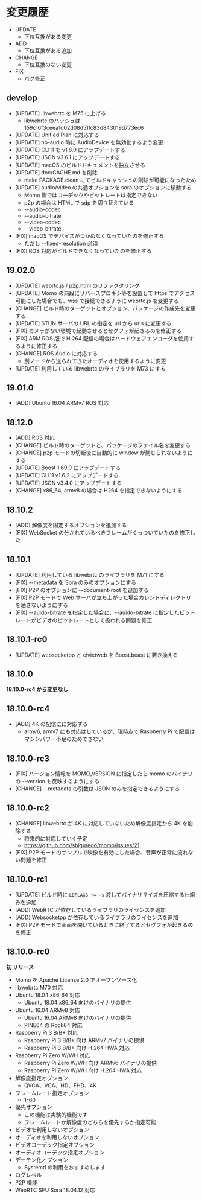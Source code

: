 # 変更履歴

- UPDATE
    - 下位互換がある変更
- ADD
    - 下位互換がある追加
- CHANGE
    - 下位互換のない変更
- FIX
    - バグ修正

## develop

- [UPDATE] libwebrtc を M75 に上げる
    - libwebrtc のハッシュは 159c16f3ceea1d02d08d51fc83d843019d773ec6
- [UPDATE] Unified Plan に対応する
- [UPDATE] no-audio 時に AudioDevice を無効化するよう変更
- [UPDATE] CLI11 を v1.8.0 にアップデートする
- [UPDATE] JSON v3.6.1 にアップデートする
- [UPDATE] macOS のビルドドキュメントを独立させる
- [UPDATE] doc/CACHE.md を削除
    - make PACKAGE.clean にてビルドキャッシュの削除が可能になったため
- [UPDATE] audio/video の共通オプションを sora のオプションに移動する
    - Momo 側ではコーデックやビットレートは指定できない
    - p2p の場合は HTML で sdp を切り替えている
    - --audio-codec
    - --audio-bitrate
    - --video-codec
    - --video-bitrate
- [FIX] macOS でデバイスがつかめなくなっていたのを修正する
    - ただし --fixed-resolution 必須
- [FIX] ROS 対応がビルドできなくなっていたのを修正する

## 19.02.0

- [UPDATE] webrtc.js / p2p.html のリファクタリング
- [UPDATE] Momo の前段にリバースプロキシ等を設置して https でアクセス可能にした場合でも、wss で接続できるように webrtc.js を変更する
- [CHANGE] ビルド時のターゲットとオプション、パッケージの作成先を変更する
- [UPDATE] STUN サーバの URL の指定を url から urls に変更する
- [FIX] カメラがない環境で起動させるとセグフォが起きるのを修正する
- [FIX] ARM ROS 版で H.264 配信の場合はハードウェアエンコーダを使用するように修正する
- [CHANGE] ROS Audio に対応する
    - 別ノードから送られてきたオーディオを使用するように変更
- [UPDATE] 利用している libwebrtc のライブラリを M73 にする

## 19.01.0

- [ADD] Ubuntu 16.04 ARMv7 ROS 対応

## 18.12.0

- [ADD] ROS 対応
- [CHANGE] ビルド時のターゲットと、パッケージのファイル名を変更する
- [CHANGE] p2p モードの切断後に自動的に window が閉じられないようにする
- [UPDATE] Boost 1.69.0 にアップデートする
- [UPDATE] CLI11 v1.6.2 にアップデートする
- [UPDATE] JSON v3.4.0 にアップデートする
- [CHANGE] x86_64, armv8 の場合は H264 を指定できないようにする

## 18.10.2

- [ADD] 解像度を固定するオプションを追加する
- [FIX] WebSocket の分かれているべきフレームがくっついていたのを修正した

## 18.10.1

- [UPDATE] 利用している libwebrtc のライブラリを M71 にする
- [FIX] --metadata を Sora のみのオプションにする
- [FIX] P2P のオプションに --document-root を追加する
- [FIX] P2P モードで Web サーバが立ち上がった場合カレントディレクトリを晒さないようにする
- [FIX] --auido-bitrate を指定した場合に、--auido-bitrate に指定したビットレートがビデオのビットレートとして扱われる問題を修正

## 18.10.1-rc0

- [UPDATE] websocketpp と civietweb を Boost.beast に置き換える

## 18.10.0

**18.10.0-rc4 から変更なし**

## 18.10.0-rc4

- [ADD] 4K の配信にに対応する
    - armv6, armv7 にも対応はしているが、現時点で Raspberry Pi で配信はマシンパワー不足のためできない

## 18.10.0-rc3

- [FIX] バージョン情報を MOMO_VERSION に指定したら momo のバイナリの --version も反映するようにする
- [CHANGE] --metadata の引数は JSON のみを指定できるようにする

## 18.10.0-rc2

- [CHANGE] libwebrtc が 4K に対応していないため解像度指定から 4K を削除する
    - 将来的に対応していく予定
    - https://github.com/shiguredo/momo/issues/21
- [FIX] P2P モードのサンプルで映像を有効にした場合、音声が正常に流れない問題を修正

## 18.10.0-rc1

- [UPDATE] ビルド時に `LDFLAGS += -s` 渡してバイナリサイズを圧縮する仕組みを追加
- [ADD] WebRTC が依存しているライブラリのライセンスを追加
- [ADD] Websocketpp が依存しているライブラリのライセンスを追加
- [FIX] P2P モードで画面を開いているときに終了するとセグフォが起きるのを修正

## 18.10.0-rc0

**初 リリース**

- Momo を Apache License 2.0 でオープンソース化
- libwebrtc M70 対応
- Ubuntu 18.04 x86_64 対応
    - Ubuntu 18.04 x86_64 向けのバイナリの提供
- Ubuntu 16.04 ARMv8 対応
    - Ubuntu 16.04 ARMv8 向けのバイナリの提供
    - PINE64 の Rock64 対応
- Raspberry Pi 3 B/B+ 対応
    - Raspberry Pi 3 B/B+ 向け ARMv7 バイナリの提供
    - Raspberry Pi 3 B/B+ 向け H.264 HWA 対応
- Raspberry Pi Zero W/WH 対応
    - Raspberry Pi Zero W/WH 向け ARMv6 バイナリの提供
    - Raspberry Pi Zero W/WH 向け H.264 HWA 対応
- 解像度指定オプション
    - QVGA、VGA、HD、FHD、4K
- フレームレート指定オプション
    - 1-60
- 優先オプション
    - この機能は実験的機能です
    - フレームレートか解像度のどちらを優先するか指定可能
- ビデオを利用しないオプション
- オーディオを利用しないオプション
- ビデオコーデック指定オプション
- オーディオコーデック指定オプション
- デーモン化オプション
    - Systemd の利用をおすすめします
- ログレベル
- P2P 機能
- WebRTC SFU Sora 18.04.12 対応
